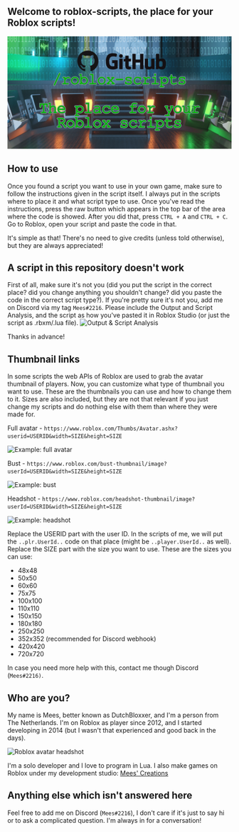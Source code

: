 
## Welcome to roblox-scripts, the place for your Roblox scripts!
![/roblox-scripts banner](roblox-scripts.png)

## How to use
Once you found a script you want to use in your own game, make sure to follow the instructions given in the script itself. I always put in the scripts where to place it and what script type to use.
Once you've read the instructions, press the raw button which appears in the top bar of the area where the code is showed. After you did that, press `CTRL + A` and `CTRL + C`.
Go to Roblox, open your script and paste the code in that.

It's simple as that! There's no need to give credits (unless told otherwise), but they are always appreciated!

## A script in this repository doesn't work
First of all, make sure it's not you (did you put the script in the correct place? did you change anything you shouldn't change? did you paste the code in the correct script type?).
If you're pretty sure it's not you, add me on Discord via my tag `Mees#2216`. Please include the Output and Script Analysis, and the script as how you've pasted it in Roblox Studio (or just the script as .rbxm/.lua file).
![Output & Script Analysis](https://i.imgur.com/eJza4hz.png)

Thanks in advance!

## Thumbnail links
In some scripts the web APIs of Roblox are used to grab the avatar thumbnail of players. Now, you can customize what type of thumbnail you want to use. These are the thumbnails you can use and how to change them to it. Sizes are also included, but they are not that relevant if you just change my scripts and do nothing else with them than where they were made for.

Full avatar - `https://www.roblox.com/Thumbs/Avatar.ashx?userid=USERID&width=SIZE&height=SIZE`

![Example: full avatar](https://www.roblox.com/Thumbs/Avatar.ashx?userId=156&width=250&height=250)

Bust - `https://www.roblox.com/bust-thumbnail/image?userId=USERID&width=SIZE&height=SIZE`

![Example: bust](https://www.roblox.com/bust-thumbnail/image?userId=156&width=250&height=250)

Headshot - `https://www.roblox.com/headshot-thumbnail/image?userId=USERID&width=SIZE&height=SIZE`

![Example: headshot](https://www.roblox.com/headshot-thumbnail/image?userId=156&width=250&height=250)

Replace the USERID part with the user ID. In the scripts of me, we will put the `..plr.UserId..` code on that place (might be `..player.UserId..` as well).
Replace the SIZE part with the size you want to use. These are the sizes you can use:
- 48x48
- 50x50
- 60x60
- 75x75
- 100x100
- 110x110
- 150x150
- 180x180
- 250x250
- 352x352 (recommended for Discord webhook)
- 420x420
- 720x720

In case you need more help with this, contact me though Discord (`Mees#2216)`.

## Who are you?
My name is Mees, better known as DutchBloxxer, and I'm a person from The Netherlands. I'm on Roblox as player since 2012, and I started developing in 2014 (but I wasn't that experienced and good back in the days).

![Roblox avatar headshot](https://www.roblox.com/headshot-thumbnail/image?userId=33491692&width=250&height=250&format=png)

I'm a solo developer and I love to program in Lua. I also make games on Roblox under my development studio: [Mees' Creations](https://www.roblox.com/groups/8806074)

## Anything else which isn't answered here
Feel free to add me on Discord (`Mees#2216`), I don't care if it's just to say hi or to ask a complicated question. I'm always in for a conversation!
